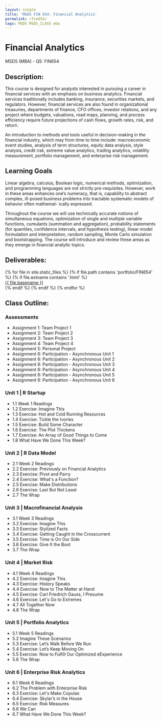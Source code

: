 ```yaml
---
layout: single
title: 'MSDS FIN 654: Financial Analytics'
permalink: /fin654/
tags: MSDS MSDS_CLASS mba
---
```


# Financial Analytics

MSDS (MBA) - Q5: FIN654

## Description:

This course is designed for analysts interested in pursuing a career in financial services with an emphasis on business analytics. Financial services traditionally includes banking, insurance, securities markets, and regulators. However, financial services are also found in organizational treasuries, departments of finance, CFO offices, investor relations, and any project where budgets, valuations, road maps, planning, and process efficiency require future projections of cash flows, growth rates, risk, and return.

An introduction to methods and tools useful in decision-making in the financial industry, which may from time to time include: macroeconomic event studies, analysis of term structures, equity data analysis, style analysis, credit risk, extreme value analytics, trading analytics, volatility measurement, portfolio management, and enterprise risk management.


## Learning Goals

Linear algebra, calculus, Boolean logic, numerical methods, optimization, and programming languages are not strictly pre-requisites. However, work in these areas enhances one’s numeracy, that is, capability to abstract complex, ill-posed business problems into tractable systematic models of behavior often mathemat- ically expressed.

Throughout the course we will use technically accurate notions of simultaneous equations, optimization of single and multiple variable functions, cumulants (summation and aggregation), probability statements (for quantiles, confidence intervals, and hypothesis testing), linear model formulation and interpretation, random sampling, Monte Carlo simulation and bootstrapping. The course will introduce and review these areas as they emerge in financial analytic topics.

## Deliverables: 

<div>
{% for file in site.static_files %}
    {% if file.path contains 'portfolio/FIN654' %}
        {% if file.extname contains '.html' %}
            <div><a href="https://danielcaraway.github.io/{{ file.path }}">{{ file.basename }}</a></div>
        {% endif %}
    {% endif %}
{% endfor %}
</div>


## Class Outline:


### Assessments

* Assignment 1: Team Project 1 
* Assignment 2: Team Project 2 
* Assignment 3: Team Project 3 
* Assignment 4: Team Project 4 
* Assignment 5: Personal Project 
* Assignment 6: Participation - Asynchronous Unit 1 
* Assignment 6: Participation - Asynchronous Unit 2 
* Assignment 6: Participation - Asynchronous Unit 3 
* Assignment 6: Participation - Asynchronous Unit 4 
* Assignment 6: Participation - Asynchronous Unit 5 
* Assignment 6: Participation - Asynchronous Unit 6 

### Unit 1 | R Startup

* 1.1 Week 1 Readings 
* 1.2 Exercise: Imagine This 
* 1.3 Exercise: Hot and Cold Running Resources 
* 1.4 Exercise: Tickle the Ivories 
* 1.5 Exercise: Build Some Character 
* 1.6 Exercise: The Plot Thickens 
* 1.7 Exercise: An Array of Good Things to Come 
* 1.8 What Have We Done This Week? 

### Unit 2 | R Data Model

* 2.1 Week 2 Readings 
* 2.2 Exercise: Previously on Financial Analytics 
* 2.3 Exercise: Pivot and Parry 
* 2.4 Exercise: What's a Function? 
* 2.5 Exercise: Make Distributions 
* 2.6 Exercise: Last But Not Least 
* 2.7 The Wrap 

### Unit 3 | Macrofinancial Analysis

* 3.1 Week 3 Readings 
* 3.2 Exercise: Imagine This 
* 3.3 Exercise: Stylized Facts 
* 3.4 Exercise: Getting Caught in the Crosscurrent 
* 3.5 Exercise: Time is On Our Side 
* 3.6 Exercise: Give It the Boot 
* 3.7 The Wrap 

### Unit 4 | Market Risk

* 4.1 Week 4 Readings 
* 4.2 Exercise: Imagine This 
* 4.3 Exercise: History Speaks 
* 4.4 Exercise: Now to The Matter at Hand 
* 4.5 Exercise: Carl Friedrich Gauss, I Presume 
* 4.6 Exercise: Let's Go to Extremes 
* 4.7 All Together Now 
* 4.8 The Wrap 

### Unit 5 | Portfolio Analytics

* 5.1 Week 5 Readings 
* 5.2 Imagine These Scenarios 
* 5.3 Exercise: Let’s Walk Before We Run 
* 5.4 Exercise: Let’s Keep Moving On 
* 5.5 Exercise: Now to Fulfill Our Optimized eExperience 
* 5.6 The Wrap 

### Unit 6 | Enterprise Risk Analytics

* 6.1 Week 6 Readings 
* 6.2 The Problem with Enterprise Risk 
* 6.3 Exercise: Let's Make Copulas 
* 6.4 Exercise: Skylar’s in the House 
* 6.5 Exercise: Risk Measures 
* 6.6 We Can 
* 6.7 What Have We Done This Week?